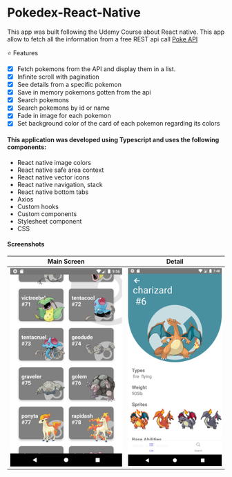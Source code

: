 # Pokedex-React-Native

This app was built following the Udemy Course about React native.
This app allow to fetch all the information from a free REST api call [Poke API](https://pokeapi.co/)

:star: Features 
- [x] Fetch pokemons from the API and display them in a list.
- [x] Infinite scroll with pagination
- [x] See details from a specific pokemon
- [x] Save in memory pokemons gotten from the api
- [x] Search pokemons
- [x] Search pokemons by id or name
- [x] Fade in image for each pokemon
- [x] Set background color of the card of each pokemon regarding its colors

#### This application was developed using Typescript and uses the following components:
- React native image colors
- React native safe area context
- React native vector icons
- React native navigation, stack
- React native bottom tabs
- Axios
- Custom hooks
- Custom components
- Stylesheet component
- CSS

#### Screenshots
|                    Main Screen                    |                        Detail                         |
| :-----------------------------------------------: | :---------------------------------------------------: |
|   ![Home](src/assets/home.png?raw=true)   |   ![detail](src/assets/detail.png?raw=true)  |
